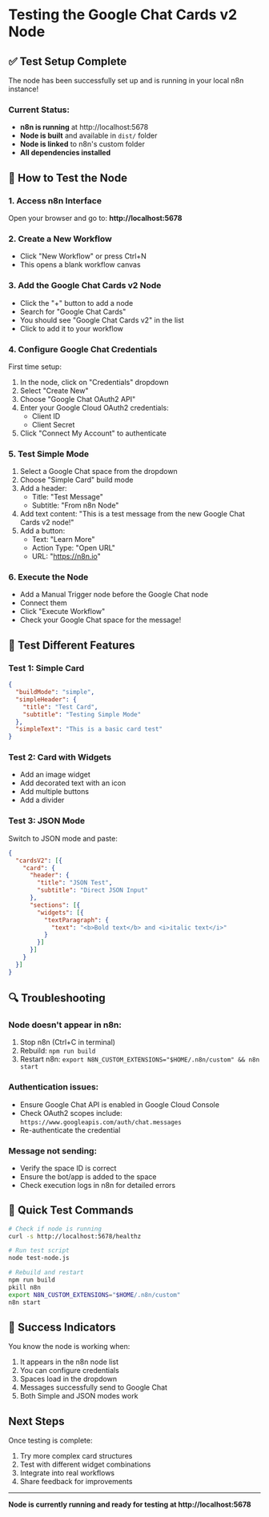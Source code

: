 # Testing the Google Chat Cards v2 Node

## ✅ Test Setup Complete

The node has been successfully set up and is running in your local n8n instance!

### Current Status:
- **n8n is running** at http://localhost:5678
- **Node is built** and available in `dist/` folder
- **Node is linked** to n8n's custom folder
- **All dependencies installed**

## 🚀 How to Test the Node

### 1. Access n8n Interface
Open your browser and go to: **http://localhost:5678**

### 2. Create a New Workflow
- Click "New Workflow" or press Ctrl+N
- This opens a blank workflow canvas

### 3. Add the Google Chat Cards v2 Node
- Click the "+" button to add a node
- Search for "Google Chat Cards"
- You should see "Google Chat Cards v2" in the list
- Click to add it to your workflow

### 4. Configure Google Chat Credentials
First time setup:
1. In the node, click on "Credentials" dropdown
2. Select "Create New"
3. Choose "Google Chat OAuth2 API"
4. Enter your Google Cloud OAuth2 credentials:
   - Client ID
   - Client Secret
5. Click "Connect My Account" to authenticate

### 5. Test Simple Mode
1. Select a Google Chat space from the dropdown
2. Choose "Simple Card" build mode
3. Add a header:
   - Title: "Test Message"
   - Subtitle: "From n8n Node"
4. Add text content: "This is a test message from the new Google Chat Cards v2 node!"
5. Add a button:
   - Text: "Learn More"
   - Action Type: "Open URL"
   - URL: "https://n8n.io"

### 6. Execute the Node
- Add a Manual Trigger node before the Google Chat node
- Connect them
- Click "Execute Workflow"
- Check your Google Chat space for the message!

## 🧪 Test Different Features

### Test 1: Simple Card
```json
{
  "buildMode": "simple",
  "simpleHeader": {
    "title": "Test Card",
    "subtitle": "Testing Simple Mode"
  },
  "simpleText": "This is a basic card test"
}
```

### Test 2: Card with Widgets
- Add an image widget
- Add decorated text with an icon
- Add multiple buttons
- Add a divider

### Test 3: JSON Mode
Switch to JSON mode and paste:
```json
{
  "cardsV2": [{
    "card": {
      "header": {
        "title": "JSON Test",
        "subtitle": "Direct JSON Input"
      },
      "sections": [{
        "widgets": [{
          "textParagraph": {
            "text": "<b>Bold text</b> and <i>italic text</i>"
          }
        }]
      }]
    }
  }]
}
```

## 🔍 Troubleshooting

### Node doesn't appear in n8n:
1. Stop n8n (Ctrl+C in terminal)
2. Rebuild: `npm run build`
3. Restart n8n: `export N8N_CUSTOM_EXTENSIONS="$HOME/.n8n/custom" && n8n start`

### Authentication issues:
- Ensure Google Chat API is enabled in Google Cloud Console
- Check OAuth2 scopes include: `https://www.googleapis.com/auth/chat.messages`
- Re-authenticate the credential

### Message not sending:
- Verify the space ID is correct
- Ensure the bot/app is added to the space
- Check execution logs in n8n for detailed errors

## 📝 Quick Test Commands

```bash
# Check if node is running
curl -s http://localhost:5678/healthz

# Run test script
node test-node.js

# Rebuild and restart
npm run build
pkill n8n
export N8N_CUSTOM_EXTENSIONS="$HOME/.n8n/custom"
n8n start
```

## 🎉 Success Indicators

You know the node is working when:
1. It appears in the n8n node list
2. You can configure credentials
3. Spaces load in the dropdown
4. Messages successfully send to Google Chat
5. Both Simple and JSON modes work

## Next Steps

Once testing is complete:
1. Try more complex card structures
2. Test with different widget combinations
3. Integrate into real workflows
4. Share feedback for improvements

---

**Node is currently running and ready for testing at http://localhost:5678**